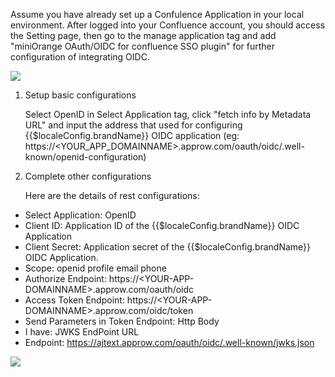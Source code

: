 <IntegrationDetailCard title="Before Start Configuring Confluence on Approw">

Assume you have already set up a Confulence Application in your local environment. After logged into your Confluence account, you should access the Setting page, then go to the manage application tag and add "miniOrange OAuth/OIDC for confluence SSO plugin" for further configuration of integrating OIDC.

![](~@imagesEnUs/integration/confluence/step1.png)

</IntegrationDetailCard>
<IntegrationDetailCard title="Setup Basic Configurations of OpenID Connection">

1. Setup basic configurations

   Select OpenID in Select Application tag, click "fetch info by Metadata URL" and input the address that used for configuring {{$localeConfig.brandName}} OIDC application (eg: https://\<YOUR_APP_DOMAINNAME\>.approw.com/oauth/oidc/.well-known/openid-configuration)

2. Complete other configurations

   Here are the details of rest configurations:

- Select Application: OpenID
- Client ID: Application ID of the {{$localeConfig.brandName}} OIDC Application
- Client Secret: Application secret of the {{$localeConfig.brandName}} OIDC Application.
- Scope: openid profile email phone
- Authorize Endpoint: https://\<YOUR-APP-DOMAINNAME\>.approw.com/oauth/oidc
- Access Token Endpoint: https://\<YOUR-APP-DOMAINNAME\>.approw.com/oidc/token
- Send Parameters in Token Endpoint: Http Body
- I have: JWKS EndPoint URL
- Endpoint: https://ajtext.approw.com/oauth/oidc/.well-known/jwks.json

![](~@imagesEnUs/integration/confluence/step2.png)

</IntegrationDetailCard>
